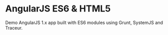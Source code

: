 # AngularJS ES6 & HTML5

Demo AngularJS 1.x app built with ES6 modules using Grunt, SystemJS and Traceur.
